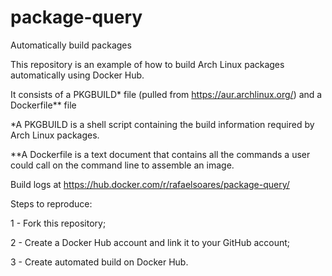 # package-query
Automatically build packages

This repository is an example of how to build Arch Linux packages automatically using Docker Hub.

It consists of a PKGBUILD* file (pulled from https://aur.archlinux.org/) and a Dockerfile** file

*A PKGBUILD is a shell script containing the build information required by Arch Linux packages.

**A Dockerfile is a text document that contains all the commands a user could call on the command line to assemble an image.

Build logs at https://hub.docker.com/r/rafaelsoares/package-query/

Steps to reproduce:

1 - Fork this repository;

2 - Create a Docker Hub account and link it to your GitHub account;

3 - Create automated build on Docker Hub.
